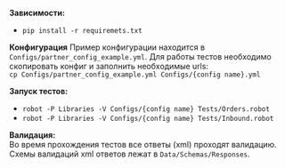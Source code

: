 **Зависимости:**
- `pip install -r requiremets.txt`


**Конфигурация**
Пример конфигурации находится в `Configs/partner_config_example.yml`.
Для работы тестов необходимо скопировать конфиг и заполнить необходимые urls:  
`cp Configs/partner_config_example.yml Configs/{config name}.yml`


**Запуск тестов:**
- `robot -P Libraries -V Configs/{config name} Tests/Orders.robot`
- `robot -P Libraries -V Configs/{config name} Tests/Inbound.robot`


**Валидация:**  
Во время прохождения тестов все ответы (xml) проходят валидацию.
Схемы валидаций xml ответов лежат в `Data/Schemas/Responses`.
